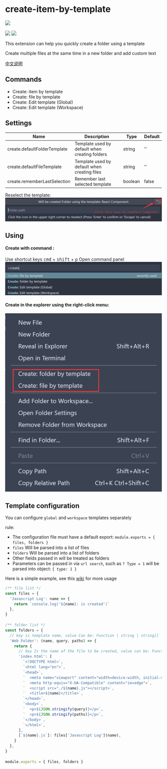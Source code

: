 # create-item-by-template
[![](https://vsmarketplacebadge.apphb.com/version/lanten.create-item-by-template.svg)](https://marketplace.visualstudio.com/items?itemName=lanten.create-item-by-template)
<!-- [![](https://vsmarketplacebadge.apphb.com/rating-star/lanten.create-item-by-template.svg)](https://marketplace.visualstudio.com/items?itemName=lanten.create-item-by-template) -->
[![](https://vsmarketplacebadge.apphb.com/installs/lanten.create-item-by-template.svg)](https://marketplace.visualstudio.com/items?itemName=lanten.create-item-by-template)
[![](https://vsmarketplacebadge.apphb.com/trending-monthly/lanten.create-item-by-template.svg)](https://marketplace.visualstudio.com/items?itemName=lanten.create-item-by-template)


This extension can help you quickly create a folder using a template

Create multiple files at the same time in a new folder and add custom text

[中文说明](./README.zh-cn.md)


## Commands

- Create: item by template
- Create: file by template
- Create: Edit template (Global)
- Create: Edit template (Workspace)


## Settings

| Name                         | Description                                    | Type    | Default |
| ---------------------------- | ---------------------------------------------- | ------- | ------- |
| create.defaultFolderTemplate | Template used by default when creating folders | string  | ''      |
| create.defaultFileTemplate   | Template used by default when creating files   | string  | ''      |
| create.rememberLastSelection | Remember last selected template                | boolean | false   |

Reselect the template:
![](assets/doc-img/en/reselect-template.png)

## Using

#### Create with command :
Use shortcut keys <kbd>cmd</kbd> + <kbd>shift</kbd> + <kbd>p</kbd> Open command panel
![](./assets/doc-img/en/cmds.png)

#### Create in the explorer using the right-click menu:
![](./assets/doc-img/en/right-click.png)


## Template configuration

You can configure `global` and `workspace` templates separately

rule:

- The configuration file must have a default export: `module.exports = { files, folders }`
- `files` Will be parsed into a list of files
- `folders` Will be parsed into a list of folders
- Other fields passed in will be treated as folders
- Parameters can be passed in via `url search`, such as `? Type = 1` will be parsed into object: `{ type: 1 }`

Here is a simple example, see this [wiki](https://github.com/lanten/create-item-by-template/wiki/Template-Example) for more usage

```js
/** file list */
const files = {
  'Javascript Log': name => {
    return `console.log('${name}: is created')`
  },
}

/** folder list */
const folders = {
  // key is template name, value Can be: Function | string | string[]
  'Web Folder': (name, query, paths) => {
    return {
      // key Is the name of the file to be created, value can be: Function | string | string[]
      'index.html': [
        `<!DOCTYPE html>`,
        `<html lang="en">`,
        `<head>`,
        `  <meta name="viewport" content="width=device-width, initial-scale=1.0">`,
        `  <meta http-equiv="X-UA-Compatible" content="ie=edge">`,
        `  <script src="./${name}.js"></script>`,
        `  <title>${name}</title>`,
        `</head>`,
        `<body>`,
        `  <p>${JSON.stringify(query)}</p>`,
        `  <p>${JSON.stringify(paths)}</p>`,
        `</body>`,
        `</html>`,
      ],
      [`${name}.js`]: files['Javascript Log'](name),
    }
  },
}

module.exports = { files, folders }
```

